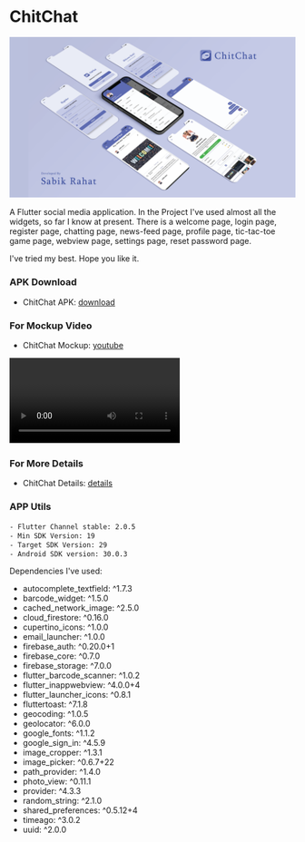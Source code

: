 # ChitChat

![App UI](/chitchat.png)

A Flutter social media application. In the Project I've used almost all the widgets, so far I know at present.
There is a welcome page, login page, register page, chatting page, news-feed page, profile page, tic-tac-toe game page, webview page, settings page, reset password page.

I've tried my best. Hope you like it.


### APK Download

- ChitChat APK: [download](https://www.dropbox.com/s/7jf3x74b5g9f9a1/chitchat.apk)

### For Mockup Video

- ChitChat Mockup: [youtube](https://youtu.be/UvmH488NQFA)

![App Mockup](/chitchat.mp4)

### For More Details

- ChitChat Details: [details](https://sabikrahat72428.blogspot.com/2021/04/chitchat-social-media-app.html)


### APP Utils

    - Flutter Channel stable: 2.0.5
    - Min SDK Version: 19
    - Target SDK Version: 29
    - Android SDK version: 30.0.3

Dependencies I've used:

- autocomplete_textfield: ^1.7.3
- barcode_widget: ^1.5.0
- cached_network_image: ^2.5.0
- cloud_firestore: ^0.16.0
- cupertino_icons: ^1.0.0
- email_launcher: ^1.0.0
- firebase_auth: ^0.20.0+1
- firebase_core: ^0.7.0
- firebase_storage: ^7.0.0
- flutter_barcode_scanner: ^1.0.2
- flutter_inappwebview: ^4.0.0+4
- flutter_launcher_icons: ^0.8.1
- fluttertoast: ^7.1.8
- geocoding: ^1.0.5
- geolocator: ^6.0.0
- google_fonts: ^1.1.2
- google_sign_in: ^4.5.9
- image_cropper: ^1.3.1
- image_picker: ^0.6.7+22
- path_provider: ^1.4.0
- photo_view: ^0.11.1
- provider: ^4.3.3
- random_string: ^2.1.0
- shared_preferences: ^0.5.12+4
- timeago: ^3.0.2
- uuid: ^2.0.0
